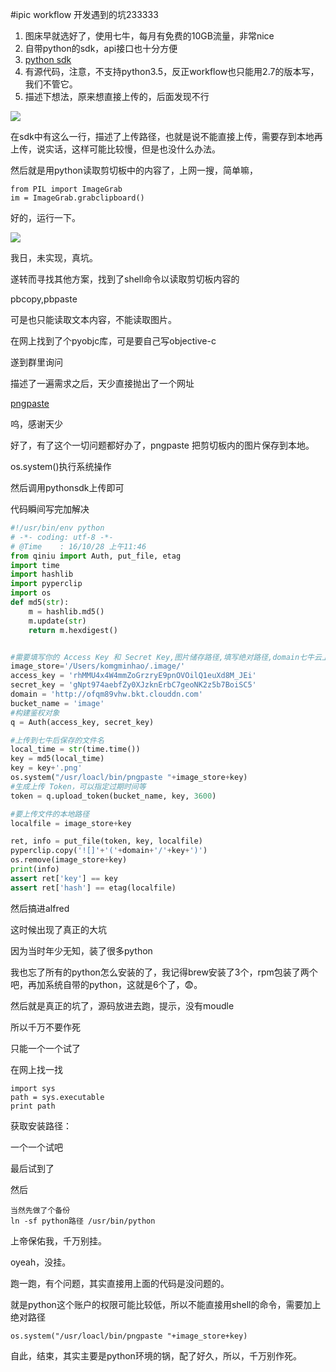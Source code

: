 #ipic workflow 开发遇到的坑233333

1. 图床早就选好了，使用七牛，每月有免费的10GB流量，非常nice
2. 自带python的sdk，api接口也十分方便
3. [python sdk](http://developer.qiniu.com/code/v7/sdk/python.html#install)
4. 有源代码，注意，不支持python3.5，反正workflow也只能用2.7的版本写，我们不管它。
5. 描述下想法，原来想直接上传的，后面发现不行

![](http://ofqm89vhw.bkt.clouddn.com/c89b750bdfcae9ea57184a1d0e259acd.png)

在sdk中有这么一行，描述了上传路径，也就是说不能直接上传，需要存到本地再上传，说实话，这样可能比较慢，但是也没什么办法。


然后就是用python读取剪切板中的内容了，上网一搜，简单嘛，

	from PIL import ImageGrab
	im = ImageGrab.grabclipboard()  


好的，运行一下。

![](http://ofqm89vhw.bkt.clouddn.com/42777e54b43520870b8ec1bf9bc580dd.png)

我日，未实现，真坑。

遂转而寻找其他方案，找到了shell命令以读取剪切板内容的 

pbcopy,pbpaste 

可是也只能读取文本内容，不能读取图片。

在网上找到了个pyobjc库，可是要自己写objective-c

遂到群里询问

描述了一遍需求之后，天少直接抛出了一个网址

[pngpaste](https://github.com/jcsalterego/pngpaste)

呜，感谢天少

好了，有了这个一切问题都好办了，pngpaste 把剪切板内的图片保存到本地。

os.system()执行系统操作

然后调用pythonsdk上传即可

代码瞬间写完加解决

```python
#!/usr/bin/env python
# -*- coding: utf-8 -*-
# @Time    : 16/10/28 上午11:46
from qiniu import Auth, put_file, etag
import time
import hashlib
import pyperclip
import os
def md5(str):
    m = hashlib.md5()
    m.update(str)
    return m.hexdigest()


#需要填写你的 Access Key 和 Secret Key,图片储存路径,填写绝对路径,domain七牛云上能看到
image_store='/Users/komgminhao/.image/'
access_key = 'rhMMU4x4W4mmZoGrzryE9pnOVOilQ1euXd8M_JEi'
secret_key = 'gNpt974aebfZy0XJzknErbC7geoNK2z5b7BoiSC5'
domain = 'http://ofqm89vhw.bkt.clouddn.com'
bucket_name = 'image'
#构建鉴权对象
q = Auth(access_key, secret_key)

#上传到七牛后保存的文件名
local_time = str(time.time())
key = md5(local_time)
key = key+'.png'
os.system("/usr/loacl/bin/pngpaste "+image_store+key)
#生成上传 Token，可以指定过期时间等
token = q.upload_token(bucket_name, key, 3600)

#要上传文件的本地路径
localfile = image_store+key

ret, info = put_file(token, key, localfile)
pyperclip.copy('![]'+'('+domain+'/'+key+')')
os.remove(image_store+key)
print(info)
assert ret['key'] == key
assert ret['hash'] == etag(localfile)
```

然后搞进alfred 

这时候出现了真正的大坑

因为当时年少无知，装了很多python

我也忘了所有的python怎么安装的了，我记得brew安装了3个，rpm包装了两个吧，再加系统自带的python，这就是6个了，😨。

然后就是真正的坑了，源码放进去跑，提示，没有moudle

所以千万不要作死

只能一个一个试了

在网上找一找

 	import sys
	path = sys.executable
 	print path

获取安装路径：

一个一个试吧

最后试到了

然后 
	
	当然先做了个备份
	ln -sf python路径 /usr/bin/python 

上帝保佑我，千万别挂。

oyeah，没挂。

跑一跑，有个问题，其实直接用上面的代码是没问题的。

就是python这个账户的权限可能比较低，所以不能直接用shell的命令，需要加上绝对路径

	os.system("/usr/loacl/bin/pngpaste "+image_store+key)

自此，结束，其实主要是python环境的锅，配了好久，所以，千万别作死。




	
